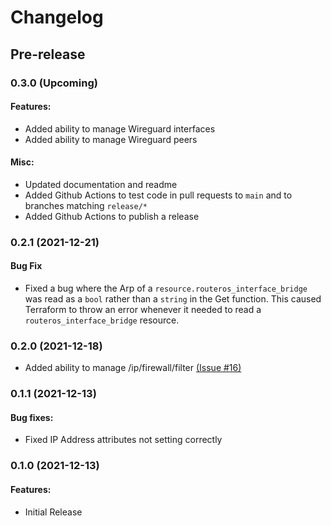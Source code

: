 # Changelog

## Pre-release

### 0.3.0 (Upcoming)
#### Features:
- Added ability to manage Wireguard interfaces
- Added ability to manage Wireguard peers

#### Misc:
- Updated documentation and readme
- Added Github Actions to test code in pull requests to `main` and to branches matching `release/*`
- Added Github Actions to publish a release

### 0.2.1 (2021-12-21)
#### Bug Fix
- Fixed a bug where the Arp of a `resource.routeros_interface_bridge` was read as a `bool` rather than a `string` in the Get function. This caused Terraform to throw an error whenever it needed to read a `routeros_interface_bridge` resource.

### 0.2.0 (2021-12-18)
- Added ability to manage /ip/firewall/filter [(Issue #16)](https://github.com/GNewbury1/terraform-provider-routeros/issues/16)

### 0.1.1 (2021-12-13)
#### Bug fixes:
- Fixed IP Address attributes not setting correctly

### 0.1.0 (2021-12-13)
#### Features:
- Initial Release
